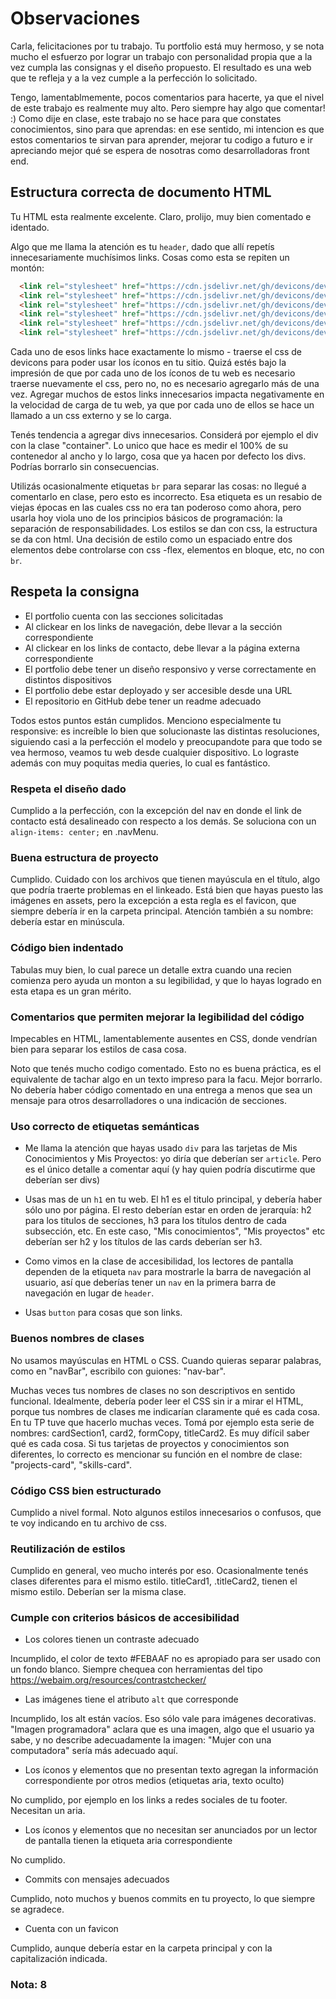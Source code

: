 # Observaciones

Carla, felicitaciones por tu trabajo. Tu portfolio está muy hermoso, y se nota mucho el esfuerzo por lograr un trabajo con personalidad propia que a la vez cumpla las consignas y el diseño propuesto. El resultado es una web que te refleja y a la vez cumple a la perfección lo solicitado.

Tengo, lamentablmemente, pocos comentarios para hacerte, ya que el nivel de este trabajo es realmente muy alto. Pero siempre hay algo que comentar! :) Como dije en clase, este trabajo no se hace para que constates conocimientos, sino para que aprendas: en ese sentido, mi intencion es que estos comentarios te sirvan para aprender, mejorar tu codigo a futuro e ir apreciando mejor qué se espera de nosotras como desarrolladoras front end.

## Estructura correcta de documento HTML

Tu HTML esta realmente excelente. Claro, prolijo, muy bien comentado e identado.

Algo que me llama la atención es tu `header`, dado que allí repetís innecesariamente muchísimos links. Cosas como esta se repiten un montón:

```html
  <link rel="stylesheet" href="https://cdn.jsdelivr.net/gh/devicons/devicon@v2.8.2/devicon.min.css">
  <link rel="stylesheet" href="https://cdn.jsdelivr.net/gh/devicons/devicon@v2.8.2/devicon.min.css">
  <link rel="stylesheet" href="https://cdn.jsdelivr.net/gh/devicons/devicon@v2.8.2/devicon.min.css">
  <link rel="stylesheet" href="https://cdn.jsdelivr.net/gh/devicons/devicon@v2.8.2/devicon.min.css">
  <link rel="stylesheet" href="https://cdn.jsdelivr.net/gh/devicons/devicon@v2.8.2/devicon.min.css">
  <link rel="stylesheet" href="https://cdn.jsdelivr.net/gh/devicons/devicon@v2.8.2/devicon.min.css">
```

Cada uno de esos links hace exactamente lo mismo - traerse el css de devicons para poder usar los íconos en tu sitio. Quizá estés bajo la impresión de que por cada uno de los íconos de tu web es necesario traerse nuevamente el css, pero no, no es necesario agregarlo más de una vez. Agregar muchos de estos links innecesarios impacta negativamente en la velocidad de carga de tu web, ya que por cada uno de ellos se hace un llamado a un css externo y se lo carga. 

Tenés tendencia a agregar divs innecesarios. Considerá por ejemplo el div con la clase "container". Lo unico que hace es medir el 100% de su contenedor al ancho y  lo largo, cosa que ya hacen por defecto los divs. Podrías borrarlo sin consecuencias. 

Utilizás ocasionalmente etiquetas `br` para separar las cosas: no llegué a comentarlo en clase, pero esto es incorrecto. Esa etiqueta es un resabio de viejas épocas en las cuales css no era tan poderoso como ahora, pero usarla hoy viola uno de los principios básicos de programación: la separación de responsabilidades. Los estilos se dan con css, la estructura se da con html. Una decisión de estilo como un espaciado entre dos elementos debe controlarse con css -flex, elementos en bloque, etc, no con `br`. 

## Respeta la consigna

- El portfolio cuenta con las secciones solicitadas
- Al clickear en los links de navegación, debe llevar a la sección correspondiente
- Al clickear en los links de contacto, debe llevar a la página externa
  correspondiente
- El portfolio debe tener un diseño responsivo y verse correctamente en distintos dispositivos
- El portfolio debe estar deployado y ser accesible desde una URL
- El repositorio en GitHub debe tener un readme adecuado

Todos estos puntos están cumplidos. Menciono especialmente tu responsive: es increíble lo bien que solucionaste las distintas resoluciones, siguiendo casi a la perfección el modelo y preocupandote para que todo se vea hermoso, veamos tu web desde cualquier dispositivo. Lo lograste además con muy poquitas media queries, lo cual es fantástico.

### Respeta el diseño dado

Cumplido a la perfección, con la excepción del nav en donde el link de contacto está desalineado con respecto a los demás. Se soluciona con un `align-items: center;` en .navMenu.


### Buena estructura de proyecto

Cumplido. Cuidado con los archivos que tienen mayúscula en el título, algo que podría traerte problemas en el linkeado. Está bien que hayas puesto las imágenes en assets, pero la excepción a esta regla es el favicon, que siempre debería ir en la carpeta principal. Atención también a su nombre: debería estar en minúscula. 

### Código bien indentado

Tabulas muy bien, lo cual parece un detalle extra cuando una recien comienza pero ayuda un monton a su legibilidad, y que lo hayas logrado en esta etapa es un gran mérito. 

### Comentarios que permiten mejorar la legibilidad del código

Impecables en HTML, lamentablemente ausentes en CSS, donde vendrían bien para separar los estilos de casa cosa.

Noto que tenés mucho codigo comentado. Esto no es buena práctica, es el equivalente de tachar algo en un texto impreso para la facu. Mejor borrarlo. No debería haber código comentado en una entrega a menos que sea un mensaje para otros desarrolladores o una indicación de secciones. 

### Uso correcto de etiquetas semánticas

- Me llama la atención que hayas usado `div` para las tarjetas de Mis Conocimientos y Mis Proyectos: yo diría que deberían ser `article`. Pero es el único detalle a comentar aquí (y hay quien podría discutirme que deberían ser divs)

- Usas mas de un `h1` en tu web. El h1 es el titulo principal, y debería haber sólo uno por página. El resto deberían estar en orden de jerarquía: h2 para los titulos de secciones, h3 para los títulos dentro de cada subsección, etc. En este caso, "Mis conocimientos", "Mis proyectos" etc deberían ser h2 y los títulos de las cards deberían ser h3. 

- Como vimos en la clase de accesibilidad, los lectores de pantalla dependen de la etiqueta `nav` para mostrarle la barra de navegación al usuario, así que deberías tener un `nav` en la primera barra de navegación en lugar de `header`. 

- Usas `button` para cosas que son links. 

### Buenos nombres de clases

No usamos mayúsculas en HTML o CSS. Cuando quieras separar palabras, como en "navBar", escribilo con guiones: "nav-bar". 

Muchas veces tus nombres de clases no son descriptivos en sentido funcional. Idealmente, debería poder leer el CSS sin ir a mirar el HTML, porque tus nombres de clases me indicarían claramente qué es cada cosa. En tu TP tuve que hacerlo muchas veces. Tomá por ejemplo esta serie de nombres: cardSection1, card2, formCopy, titleCard2. Es muy difícil saber qué es cada cosa. Si tus tarjetas de proyectos y conocimientos son diferentes, lo correcto es mencionar su función en el nombre de clase: "projects-card", "skills-card". 


### Código CSS bien estructurado

Cumplido a nivel formal. Noto algunos estilos innecesarios o confusos, que te voy indicando en tu archivo de css.

### Reutilización de estilos

Cumplido en general, veo mucho interés por eso. Ocasionalmente tenés clases diferentes para el mismo estilo. titleCard1, .titleCard2, tienen el mismo estilo. Deberían ser la misma clase. 

### Cumple con criterios básicos de accesibilidad

- Los colores tienen un contraste adecuado

Incumplido, el color de texto #FEBAAF no es apropiado para ser usado con un fondo blanco. Siempre chequea con herramientas del tipo https://webaim.org/resources/contrastchecker/

- Las imágenes tiene el atributo `alt` que corresponde

Incumplido, los alt están vacíos. Eso sólo vale para imágenes decorativas. "Imagen programadora" aclara que es una imagen, algo que el usuario ya sabe, y no describe adecuadamente la imagen: "Mujer con una computadora" sería más adecuado aquí. 

- Los íconos y elementos que no presentan texto agregan la información correspondiente por otros medios (etiquetas aria, texto oculto)

No cumplido, por ejemplo en los links a redes sociales de tu footer. Necesitan un aria.

- Los íconos y elementos que no necesitan ser anunciados por un lector de pantalla tienen la etiqueta aria
  correspondiente

No cumplido. 

- Commits con mensajes adecuados

Cumplido, noto muchos y buenos commits en tu proyecto, lo que siempre se agradece.

- Cuenta con un favicon

Cumplido, aunque debería estar en la carpeta principal y con la capitalización indicada. 

### Nota: 8
